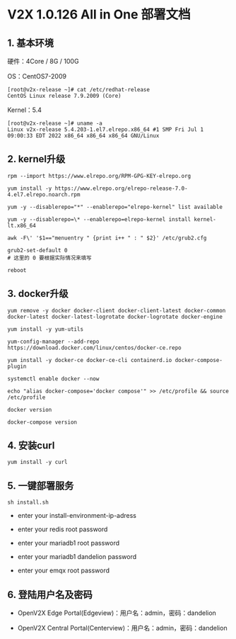 # V2X 1.0.126 All in One 部署文档

## 1. 基本环境

硬件：4Core / 8G / 100G

OS：CentOS7-2009

```console
[root@v2x-release ~]# cat /etc/redhat-release
CentOS Linux release 7.9.2009 (Core)
```

Kernel：5.4

```console
[root@v2x-release ~]# uname -a
Linux v2x-release 5.4.203-1.el7.elrepo.x86_64 #1 SMP Fri Jul 1 09:00:33 EDT 2022 x86_64 x86_64 x86_64 GNU/Linux
```

## 2. kernel升级

```shell
rpm --import https://www.elrepo.org/RPM-GPG-KEY-elrepo.org

yum install -y https://www.elrepo.org/elrepo-release-7.0-4.el7.elrepo.noarch.rpm

yum -y --disablerepo="*" --enablerepo="elrepo-kernel" list available

yum -y --disablerepo=\* --enablerepo=elrepo-kernel install kernel-lt.x86_64

awk -F\' '$1=="menuentry " {print i++ " : " $2}' /etc/grub2.cfg

grub2-set-default 0
# 这里的 0 要根据实际情况来填写

reboot
```

## 3. docker升级

```shell
yum remove -y docker docker-client docker-client-latest docker-common docker-latest docker-latest-logrotate docker-logrotate docker-engine

yum install -y yum-utils

yum-config-manager --add-repo https://download.docker.com/linux/centos/docker-ce.repo

yum install -y docker-ce docker-ce-cli containerd.io docker-compose-plugin

systemctl enable docker --now

echo "alias docker-compose='docker compose'" >> /etc/profile && source /etc/profile

docker version

docker-compose version
```

## 4. 安装curl

```shell
yum install -y curl
```

## 5. 一键部署服务

```shell
sh install.sh
```

- enter your install-environment-ip-adress

- enter your redis root password

- enter your mariadb1 root password

- enter your mariadb1 dandelion password

- enter your emqx root password

## 6. 登陆用户名及密码

- OpenV2X Edge Portal(Edgeview)：用户名：admin，密码：dandelion

- OpenV2X Central Portal(Centerview)：用户名：admin，密码：dandelion
